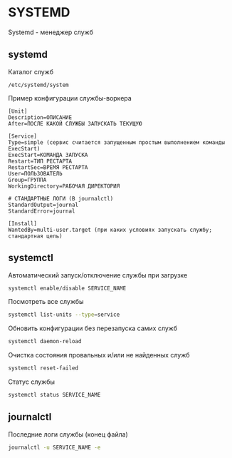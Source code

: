# SYSTEMD

Systemd - менеджер служб

## systemd

Каталог служб
```
/etc/systemd/system
```

Пример конфигурации службы-воркера
```
[Unit]
Description=ОПИСАНИЕ
After=ПОСЛЕ КАКОЙ СЛУЖБЫ ЗАПУСКАТЬ ТЕКУЩУЮ

[Service]
Type=simple (сервис считается запущенным простым выполнением команды ExecStart)
ExecStart=КОМАНДА ЗАПУСКА
Restart=ТИП РЕСТАРТА
RestartSec=ВРЕМЯ РЕСТАРТА
User=ПОЛЬЗОВАТЕЛЬ
Group=ГРУППА
WorkingDirectory=РАБОЧАЯ ДИРЕКТОРИЯ

# СТАНДАРТНЫЕ ЛОГИ (В journalctl)
StandardOutput=journal
StandardError=journal

[Install]
WantedBy=multi-user.target (при каких условиях запускать службу; стандартная цель)

```

## systemctl


Автоматический запуск/отключение службы при загрузке
```bash
systemctl enable/disable SERVICE_NAME
```

Посмотреть все службы
```bash
systemctl list-units --type=service
```

Обновить конфигурации без перезапуска самих служб
```bash
systemctl daemon-reload
```

Очистка состояния провальных и/или не найденных служб
```bash
systemctl reset-failed
```

Статус службы
```bash
systemctl status SERVICE_NAME
```

## journalctl

Последние логи службы (конец файла)
```bash
journalctl -u SERVICE_NAME -e
```

